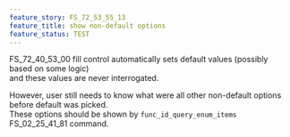 ```yaml
---
feature_story: FS_72_53_55_13
feature_title: show non-default options
feature_status: TEST
---
```


FS_72_40_53_00 fill control automatically sets default values (possibly based on some logic)<br/>
and these values are never interrogated.

However, user still needs to know what were all other non-default options before default was picked.<br/>
These options should be shown by `func_id_query_enum_items` FS_02_25_41_81 command.

